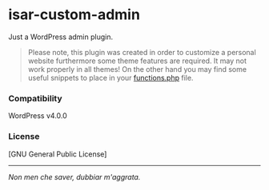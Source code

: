 isar-custom-admin
=================

Just a WordPress admin plugin.

> Please note, this plugin was created in order to customize a personal website furthermore some theme features are required. It may not work properly in all themes! On the other hand you may find some useful snippets to place in your [functions.php] file.

### Compatibility

WordPress v4.0.0

### License

[GNU General Public License]

___

*Non men che saver, dubbiar m'aggrata.*

[iSarch]:http://isarch.it
[functions.php]:http://codex.wordpress.org/Functions_File_Explained
